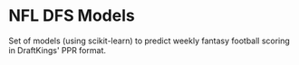 # NFL DFS Models
Set of models (using scikit-learn) to predict weekly fantasy football scoring in DraftKings' PPR format.
